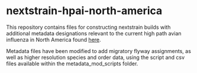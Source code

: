 # nextstrain-hpai-north-america

This repository contains files for constructing nextstrain builds with additional metadata designations relevant to the current high path avian influenza in North America found [here](https://nextstrain.org/groups/moncla-lab/h5nx/north-america/ha).

Metadata files have been modified to add migratory flyway assignments, as well as higher resolution species and order data, using the script and csv files available within the metadata_mod_scripts folder. 
